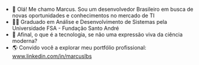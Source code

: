 - 👋 Olá! Me chamo Marcus. Sou um desenvolvedor Brasileiro em busca de novas oportunidades e conhecimentos no mercado de TI
- 👨‍🎓 Graduado em Análise e Desenvolvimento de Sistemas pela Universidade FSA - Fundação Santo André
- 💬 Afinal, o que é a tecnologia, se não uma expressão viva da ciência moderna?
- 🌎 Convido você a explorar meu portfólio profissional: www.linkedin.com/in/marcuslbs

<!---
marcusbsilva/marcusbsilva is a ✨ special ✨ repository because its `README.md` (this file) appears on your GitHub profile.
You can click the Preview link to take a look at your changes.
--->
